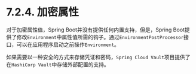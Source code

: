 # 7.2.4. 加密属性

对于加密属性值，Spring Boot并没有提供任何内置支持，但是，Spring Boot提供了修改`Environment`中属性值所需的钩子。通过`EnvironmentPostProcessor`接口，可以在应用程序启动之前操作`Environment`。

如果需要以一种安全的方式来存储凭证和密码，`Spring Cloud Vault`项目提供了在`HashiCorp Vault`中存储外部配置的支持。
